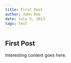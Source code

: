 ```yaml
---
title: First Post
author: John Doe
date: July 5, 2013
tags: test
---
```


## First Post

Interesting content goes here.
